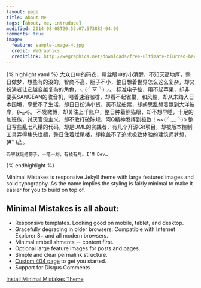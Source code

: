 ```yaml
---
layout: page
title: About Me
tags: [about, me, intruduce]
modified: 2014-08-08T20:53:07.573882-04:00
comments: true
image:
  feature: sample-image-4.jpg
  credit: WeGraphics
  creditlink: http://wegraphics.net/downloads/free-ultimate-blurred-background-pack/
---
```


{% highlight yaml %}
    大众口中的码农，屌丝眼中的小清醒，不知天高地厚，整日做梦，想些有的没的，智商不高，胆子不小，整日想着世界怎么这么复杂，却又扮演者让它越变越复杂的角色，╮(╯▽╰)╭。
    标准电子控，用不起苹果，却非要买SANGEAN的收音机，喝着速溶咖啡，却看不起雀巢，和风控，却从未踏入日本国境，享受不了生活，却日日扮演小资，买不起船票，却胡思乱想着飘到大洋彼岸，~~(>_<)~~。
    不发微博，却关注上千账户，整日肿着熊猫眼，却不想早睡，十足的加班族，讨厌官僚主义，却不敢打破陈规，阿Q精神发挥到极致！~~(╯﹏╰)b
    整日写些乱七八糟的代码，却是UML的实践者，有几个开源Git项目，却被版本控制工具弄得焦头烂额，整日住着烂尾楼，却掩盖不了追求极致体验的建筑师梦想， (#‵′ )凸。

    码字就是搭房子，一笔一划，有棱有角。I’M Dev… 
{% endhighlight %}

Minimal Mistakes is responsive Jekyll theme with large featured images and solid typography. As the name implies the styling is fairly minimal to make it easier for you to build on top of.

## Minimal Mistakes is all about:

* Responsive templates. Looking good on mobile, tablet, and desktop.
* Gracefully degrading in older browsers. Compatible with Internet Explorer 8+ and all modern browsers. 
* Minimal embellishments -- content first.
* Optional large feature images for posts and pages.
* Simple and clear permalink structure.
* [Custom 404 page](http://mmistakes.github.io/minimal-mistakes/404.html) to get you started.
* Support for Disqus Comments

<a markdown="0" href="{{ site.url }}/theme-setup" class="btn">Install Minimal Mistakes Theme</a>